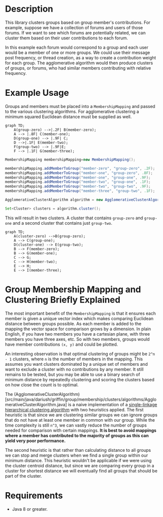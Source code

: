 # Description

This library clusters groups based on group member's contributions. For example, suppose we have a collection of forums
and users of those forums. If we want to see which forums are potentially related, we can cluster them based on their
user contributions to each forum.

In this example each forum would correspond to a group and each user would be a member of one or more groups. We could
use their message post frequency, or thread creation, as a way to create a contribution weight for each group. The
agglomerative algorithm would then produce clusters of groups, or forums, who had similar members contributing with
relative frequency.

# Example Usage

Groups and members must be placed into a `MembershipMapping` and passed to the various clustering algorithms. For
agglomerative clustering a minimum squared Euclidean distance must be supplied as well.

```mermaid
graph TD;
    A(group-zero) -->|.2F| B(member-zero);
    A --> |.8F| C(member-one);
    D(group-one) --> |.9F| C;
    D -->|.1F| E(member-two);
    F(group-two) --> |.9F|E;
    F --> |.1F| G(member-three);
```

```java
MembershipMapping membershipMapping=new MembershipMapping();

membershipMapping.addMemberToGroup("member-zero", "group-zero", .2F);
membershipMapping.addMemberToGroup("member-one", "group-zero", .8F);
membershipMapping.addMemberToGroup("member-one", "group-one", .9F);
membershipMapping.addMemberToGroup("member-two", "group-one", .1F);
membershipMapping.addMemberToGroup("member-two", "group-two", .9F);
membershipMapping.addMemberToGroup("member-three", "group-two", .1F);

AgglomerativeClusterAlgorithm algorithm = new AgglomerativeClusterAlgorithm(membershipMapping, 0.6F);

Set<Cluster> clusters = algorithm.cluster();
```

This will result in two clusters. A cluster that contains `group-zero` and `group-one` and a second cluster that
contains just `group-two`.

```mermaid
graph TD;
    A(cluster-zero) -->B(group-zero);
    A --> C(group-one);
    D(cluster-one) --> E(group-two);
    B --> F(member-zero);
    B --> G(member-one);
    C --> G;
    C --> H(member-two);
    E --> H;
    E --> I(member-three);
```

# Group Membership Mapping and Clustering Briefly Explained

The most important benefit of the `MembershipMapping` is that it ensures each member is given a unique
vector index which makes comparing Euclidean distance between groups possible. As each member is added to the
mapping the vector space for comparison grows by a dimension. In plain English, if you have two members you have a
cartesian plane, with three members you have three axes, etc. So with two members, groups would have member
contributions `(x, y)` and could be plotted.

An interesting observation is that optimal clustering of groups might be `2^n - 1` clusters, where `n` is the
number of members in the mapping. This assumes you want clusters dominated by a unique set of members and want to
exclude a cluster with no contributions by any member. It still remains to be tested, but you may be able to use a
binary search of minimum distance by repeatedly clustering and scoring the clusters based on how close the count is to
optimal.

The (AgglomerativeClusterAlgorithm)[src/main/java/dariush/griffin/group/membership/clusters/algorithms/AgglomerativeClusterAlgorithm.java] is a naive implementation of a [single-linkage hierarchical clustering
algorithm](https://en.wikipedia.org/wiki/Single-linkage_clustering) with two heuristics applied. The first heuristic is
that since we are clustering similar groups we can ignore groups that do not have at least one member in common with our
group. While the time complexity is still `n^3`, we can vastly reduce the number of groups needed for comparison with
certain mappings. **It is best to avoid mappings where a member has contributed to the majority of groups as this can
yield very poor performance.**

The second heuristic is that rather than calculating distance to all groups we can stop and merge clusters when we find
a single group within our minimum distance. This heuristic wouldn't be applicable if we were using the cluster centroid
distance, but since we are comparing every group in a cluster for shortest distance we will eventually find all groups
that should be part of the cluster.

# Requirements

- Java 8 or greater.
